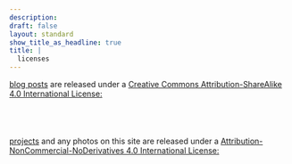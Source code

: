 ```yaml
---
description:
draft: false
layout: standard
show_title_as_headline: true
title: |
  licenses
---
```


[blog posts](/blog/) are released under a [Creative Commons Attribution-ShareAlike 4.0 International License:](http://creativecommons.org/licenses/by-sa/4.0/)  
</br>
<i class="fab fa-creative-commons fa-2x"></i><i class="fab fa-creative-commons-by fa-2x"></i><i class="fab fa-creative-commons-sa fa-2x"></i>
</br>
</br>
</br>
[projects](/project/) and any photos on this site are released under a [Attribution-NonCommercial-NoDerivatives 4.0 International License:](https://creativecommons.org/licenses/by-nc-nd/4.0/)  
</br>
<i class="fab fa-creative-commons fa-2x"></i><i class="fab fa-creative-commons-by fa-2x"></i><i class="fab fa-creative-commons-nd fa-2x"></i> <i class="fab fa-creative-commons-nc fa-2x"></i>
